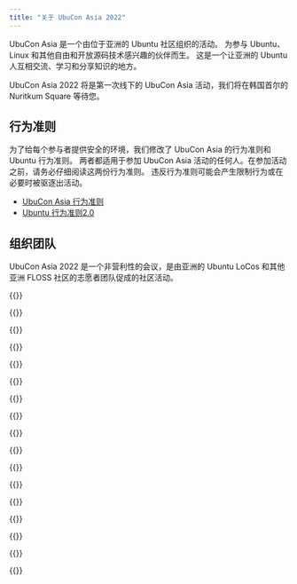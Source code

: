 ```yaml
---
title: "关于 UbuCon Asia 2022"
---
```


UbuCon Asia 是一个由位于亚洲的 Ubuntu 社区组织的活动。
为参与 Ubuntu、Linux 和其他自由和开放源码技术感兴趣的伙伴而生。
这是一个让亚洲的 Ubuntu 人互相交流、学习和分享知识的地方。

UbuCon Asia 2022 将是第一次线下的 UbuCon Asia 活动，我们将在韩国首尔的 Nuritkum Square 等待您。

## 行为准则

为了给每个参与者提供安全的环境，我们修改了 UbuCon Asia 的行为准则和 Ubuntu 行为准则。
两者都适用于参加 UbuCon Asia 活动的任何人。在参加活动之前，请务必仔细阅读这两份行为准则。
违反行为准则可能会产生限制行为或在必要时被驱逐出活动。
- [UbuCon Asia 行为准则](https://github.com/ubucon-asia/CodeOfConduct/blob/main/UbuconAsiaCodeOfConduct.md)
- [Ubuntu 行为准则2.0](https://ubuntu.com/community/code-of-conduct)

## 组织团队

UbuCon Asia 2022 是一个非营利性的会议，是由亚洲的 Ubuntu LoCos 和其他亚洲 FLOSS 社区的志愿者团队促成的社区活动。


{{<profile
    profile="https://avatars.githubusercontent.com/u/1916739?v=4"
    heading="Youngbin Han" bold="Ubuntu Korea Community"
    desc="Local/Global team | General, Contents, Web and Video, Sponsorship and Finances, Travel support" >}}

{{<profile
    profile="https://avatars.githubusercontent.com/u/9061758?v=4"
    heading="Gyuseok Jung" bold="Ubuntu Korea Community"
    desc="Local team | General, Web and Video" >}}

{{<profile
    profile="https://avatars.githubusercontent.com/u/22819926?v=4"
    heading="Junhyeon Bae" bold="Ubuntu Korea Community"
    desc="Local team | Sponsorship and Finances" >}}

{{<profile
    profile="sangkon_han.jpg"
    heading="Sangkon Han" bold="Ubuntu Korea Community"
    desc="Local team | Contents" >}}

{{<profile
    profile="giyeon_bang.jpg"
    heading="Giyeon Bang" bold="C++ Korea"
    desc="Local/Global team | General" >}}

{{<profile
    profile="https://avatars.githubusercontent.com/u/47443508?v=4"
    heading="Joowon Jung" bold="Ubuntu Korea Community"
    desc="Local team | Web and video" >}}

{{<profile
    profile="https://avatars.githubusercontent.com/u/52643858?v=4"
    heading="Minseong Cho" bold=""
    desc="Local team | Contents, Marketing" >}}

{{<profile
    profile="https://avatars.githubusercontent.com/u/3622008?v=4"
    heading="Jongmin Kim" bold=""
    desc="Local/Global team | Sponsorship and Finances, Travel support, Marketing" >}}

{{<profile
    profile="https://avatars.githubusercontent.com/u/73894397?v=4"
    heading="Vincent Wong" bold=""
    desc="Global team" >}}

{{<profile
    profile="https://avatars.githubusercontent.com/u/1658742?v=4"
    heading="Hong Phuc Dang" bold="FOSSASIA"
    desc="Global team | Content, Sponsorship and Finances" >}}

{{<profile
    profile="burgess_chang.jpg"
    heading="Burgess Chang" bold="KDE Network China"
    desc="Global team | Web and Video" >}}

{{<profile
    profile="ravi_bhattarai.jpg"
    heading="Ravi Bhattarai" bold="FOSS Nepal"
    desc="Global team | General" >}}

{{<profile
    profile="https://avatars.githubusercontent.com/u/405473?v=4"
    heading="Khairul Aizat Kamarudzzaman" bold="Ubuntu Malaysia"
    desc="Global team" >}}

{{<profile
    profile="https://avatars.githubusercontent.com/u/1537173?v=4"
    heading="Masafumi Ohta" bold="Raspberry Pi Japan"
    desc="Global team | Content, Travel support, Marketing" >}}

{{<profile
    profile="rudra_saraswat.jpg"
    heading="Rudra B. Saraswat" bold="Ubuntu Unity"
    desc="Global team" >}}

{{<profile
    profile="/images/uca22logo_orange.svg"
    heading="Robbi Nespu" bold="Debian Malaysia"
    desc="Global team | Sponsorship and Finances" >}}

{{<profile
    profile="/images/uca22logo_orange.svg"
    heading="Muhd Syazwan" bold="Ubuntu Malaysia"
    desc="Global team" >}}